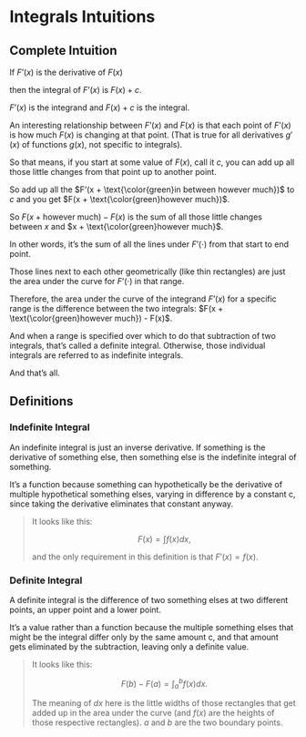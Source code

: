# Integrals Intuitions

## Complete Intuition

If $F’(x)$ is the derivative of $F(x)$

then the integral of $F’(x)$ is $F(x) + c$.

$F’(x)$ is the integrand and $F(x) + c$ is the integral. 

An interesting relationship between $F’(x)$ and $F(x)$ is that each point of $F’(x)$ is how much $F(x)$ is changing at that point. (That is true for all derivatives $g'(x)$ of functions $g(x)$, not specific to integrals).

So that means, if you start at some value of $F(x)$, call it $c$, you can add up all those little changes from that point up to another point.

So add up all the $F’(x + \text{\color{green}in between however much})$ to $c$ and you get $F(x + \text{\color{green}however much})$.

So $F(x + \text{however much}) - F(x)$ is the sum of all those little changes between $x$ and $x + \text{\color{green}however much}$.

In other words, it’s the sum of all the lines under $F’(\cdot)$ from that start to end point.

Those lines next to each other geometrically (like thin rectangles) are just the area under the curve for $F’(\cdot)$ in that range.

Therefore, the area under the curve of the integrand $F’(x)$ for a specific range is the difference between the two integrals: $F(x + \text{\color{green}however much}) - F(x)$.

And when a range is specified over which to do that subtraction of two integrals, that’s called a definite integral. Otherwise, those individual integrals are referred to as indefinite integrals.

And that’s all.

## Definitions

### Indefinite Integral

An indefinite integral is just an inverse derivative. If something is the derivative of something else, then something else is the indefinite integral of something. 

It’s a function because something can hypothetically be the derivative of multiple hypothetical something elses, varying in difference by a constant c, since taking the derivative eliminates that constant anyway. 

> It looks like this:
> 
> $$F(x) = \int f(x) dx,$$
>
> and the only requirement in this definition is that $F'(x) = f(x)$.

### Definite Integral

A definite integral is the difference of two something elses at two different points, an upper point and a lower point. 

It’s a value rather than a function because the multiple something elses that might be the integral differ only by the same amount c, and that amount gets eliminated by the subtraction, leaving only a definite value. 

> It looks like this:
> 
> $$F(b) - F(a) = \int_{a}^{b} f(x) dx.$$
> 
> The meaning of $dx$ here is the little widths of those rectangles that get added up in the area under the curve (and $f(x)$ are the heights of those respective rectangles). $a$ and $b$ are the two boundary points.
